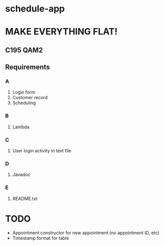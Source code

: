 # schedule-app

# MAKE EVERYTHING FLAT!

## C195 QAM2

## Requirements

### A
1. Login form
2. Customer record
3. Scheduling

### B
1. Lambda

### C
1. User login activity in text file

### D
1. Javadoc

### E
1. README.txt
 
# TODO
* Appointment constructor for new appointment (no appointment ID, etc)
* Timestamp format for table